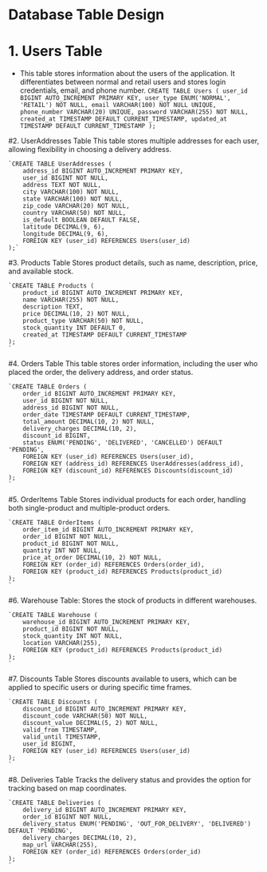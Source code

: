 # Database Table Design

# 1. Users Table
* This table stores information about the users of the application. It differentiates between normal and retail users and stores login credentials, email, and phone number.
	`CREATE TABLE Users (
	    user_id BIGINT AUTO_INCREMENT PRIMARY KEY,
	    user_type ENUM('NORMAL', 'RETAIL') NOT NULL,
	    email VARCHAR(100) NOT NULL UNIQUE,
	    phone_number VARCHAR(20) UNIQUE,
	    password VARCHAR(255) NOT NULL,
	    created_at TIMESTAMP DEFAULT CURRENT_TIMESTAMP,
	    updated_at TIMESTAMP DEFAULT CURRENT_TIMESTAMP
	);`
	
#2. UserAddresses Table
This table stores multiple addresses for each user, allowing flexibility in choosing a delivery address.

	`CREATE TABLE UserAddresses (
	    address_id BIGINT AUTO_INCREMENT PRIMARY KEY,
	    user_id BIGINT NOT NULL,
	    address TEXT NOT NULL,
	    city VARCHAR(100) NOT NULL,
	    state VARCHAR(100) NOT NULL,
	    zip_code VARCHAR(20) NOT NULL,
	    country VARCHAR(50) NOT NULL,
	    is_default BOOLEAN DEFAULT FALSE,
	    latitude DECIMAL(9, 6),
	    longitude DECIMAL(9, 6),
	    FOREIGN KEY (user_id) REFERENCES Users(user_id)
	);`	
	
#3. Products Table
Stores product details, such as name, description, price, and available stock.

	`CREATE TABLE Products (
	    product_id BIGINT AUTO_INCREMENT PRIMARY KEY,
	    name VARCHAR(255) NOT NULL,
	    description TEXT,
	    price DECIMAL(10, 2) NOT NULL,
	    product_type VARCHAR(50) NOT NULL,
	    stock_quantity INT DEFAULT 0,
	    created_at TIMESTAMP DEFAULT CURRENT_TIMESTAMP
	);
	`
	
#4. Orders Table
This table stores order information, including the user who placed the order, the delivery address, and order status.

	`CREATE TABLE Orders (
	    order_id BIGINT AUTO_INCREMENT PRIMARY KEY,
	    user_id BIGINT NOT NULL,
	    address_id BIGINT NOT NULL,
	    order_date TIMESTAMP DEFAULT CURRENT_TIMESTAMP,
	    total_amount DECIMAL(10, 2) NOT NULL,
	    delivery_charges DECIMAL(10, 2),
	    discount_id BIGINT,
	    status ENUM('PENDING', 'DELIVERED', 'CANCELLED') DEFAULT 'PENDING',
	    FOREIGN KEY (user_id) REFERENCES Users(user_id),
	    FOREIGN KEY (address_id) REFERENCES UserAddresses(address_id),
	    FOREIGN KEY (discount_id) REFERENCES Discounts(discount_id)
	);
	`		

#5. OrderItems Table
Stores individual products for each order, handling both single-product and multiple-product orders.

	`CREATE TABLE OrderItems (
	    order_item_id BIGINT AUTO_INCREMENT PRIMARY KEY,
	    order_id BIGINT NOT NULL,
	    product_id BIGINT NOT NULL,
	    quantity INT NOT NULL,
	    price_at_order DECIMAL(10, 2) NOT NULL,
	    FOREIGN KEY (order_id) REFERENCES Orders(order_id),
	    FOREIGN KEY (product_id) REFERENCES Products(product_id)
	);
	`
	
#6. Warehouse Table:
Stores the stock of products in different warehouses.

	`CREATE TABLE Warehouse (
	    warehouse_id BIGINT AUTO_INCREMENT PRIMARY KEY,
	    product_id BIGINT NOT NULL,
	    stock_quantity INT NOT NULL,
	    location VARCHAR(255),
	    FOREIGN KEY (product_id) REFERENCES Products(product_id)
	);
	`

#7. Discounts Table
Stores discounts available to users, which can be applied to specific users or during specific time frames.

	`CREATE TABLE Discounts (
	    discount_id BIGINT AUTO_INCREMENT PRIMARY KEY,
	    discount_code VARCHAR(50) NOT NULL,
	    discount_value DECIMAL(5, 2) NOT NULL,
	    valid_from TIMESTAMP,
	    valid_until TIMESTAMP,
	    user_id BIGINT,
	    FOREIGN KEY (user_id) REFERENCES Users(user_id)
	);
	`	

#8. Deliveries Table
Tracks the delivery status and provides the option for tracking based on map coordinates.

	`CREATE TABLE Deliveries (
	    delivery_id BIGINT AUTO_INCREMENT PRIMARY KEY,
	    order_id BIGINT NOT NULL,
	    delivery_status ENUM('PENDING', 'OUT_FOR_DELIVERY', 'DELIVERED') DEFAULT 'PENDING',
	    delivery_charges DECIMAL(10, 2),
	    map_url VARCHAR(255),
	    FOREIGN KEY (order_id) REFERENCES Orders(order_id)
	);
	`
	
	
